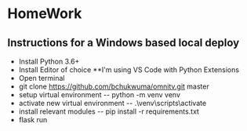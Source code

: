 # HomeWork
## Instructions for a Windows based local deploy


- Install Python 3.6+
- Install Editor of choice **I'm using VS Code with Python Extensions
- Open terminal
- git clone https://github.com/bchukwuma/omnitv.git master
- setup virtual environment
-- python -m venv venv
- activate new virtual environment
-- .\venv\scripts\activate
- install relevant modules
-- pip install -r requirements.txt
- flask run

